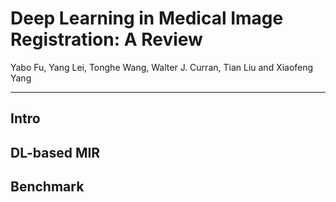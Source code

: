 # Deep Learning in Medical Image Registration:  A Review
Yabo Fu, Yang Lei, Tonghe Wang, Walter J. Curran, Tian Liu and Xiaofeng Yang

---
## Intro



## DL-based MIR



## Benchmark


